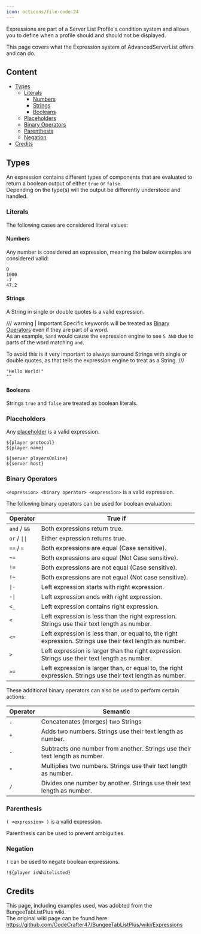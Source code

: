 ```yaml
---
icon: octicons/file-code-24
---
```


Expressions are part of a Server List Profile's condition system and allows you to define when a profile should and should not be displayed.

This page covers what the Expression system of AdvancedServerList offers and can do.

## Content

- [Types](#types)
    - [Literals](#literals)
        - [Numbers](#numbers)
        - [Strings](#strings)
        - [Booleans](#booleans)
    - [Placeholders](#placeholders)
    - [Binary Operators](#binary-operators)
    - [Parenthesis](#parenthesis)
    - [Negation](#negation)
- [Credits](#credits)

## Types

An expression contains different types of components that are evaluated to return a boolean output of either `true` or `false`.  
Depending on the type(s) will the output be differently understood and handled.

### Literals

The following cases are considered literal values:

#### Numbers

Any number is considered an expression, meaning the below examples are considered valid:

```
0
1000
-7
47.2
```

#### Strings

A String in single or double quotes is a valid expression.

/// warning | Important
Specific keywords will be treated as [Binary Operators](#binary-operators) even if they are part of a word.  
As an example, `Sand` would cause the expression engine to see `S AND` due to parts of the word matching `and`.

To avoid this is it very important to always surround Strings with single or double quotes, as that tells the expression engine to treat as a String.
///

```
"Hello World!"
""
```

#### Booleans

Strings `true` and `false` are treated as boolean literals.

### Placeholders

Any [placeholder](placeholders.md) is a valid expression.

```
${player protocol}
${player name}

${server playersOnline}
${server host}
```

### Binary Operators

`<expression> <binary operator> <expression>` is a valid expression.

The following binary operators can be used for boolean evaluation:

| Operator                         | True if                                                                                                     |
|----------------------------------|-------------------------------------------------------------------------------------------------------------|
| `and` / `&&`                     | Both expressions return true.                                                                               |
| `or` / <code>&#124;&#124;</code> | Either expression returns true.                                                                             |
| `==` / `=`                       | Both expressions are equal (Case sensitive).                                                                |
| `~=`                             | Both expressions are equal (Not Case sensitive).                                                            |
| `!=`                             | Both expressions are not equal (Case sensitive).                                                            |
| `!~`                             | Both expressions are not equal (Not case sensitive).                                                        |
| <code>&#124;-</code>             | Left expression starts with right expression.                                                               |
| <code>-&#124;</code>             | Left expression ends with right expression.                                                                 |
| `<_`                             | Left expression contains right expression.                                                                  |
| `<`                              | Left expression is less than the right expression. Strings use their text length as number.                 |
| `<=`                             | Left expression is less than, or equal to, the right expression. Strings use their text length as number.   |
| `>`                              | Left expression is larger than the right expression. Strings use their text length as number.               |
| `>=`                             | Left expression is larger than, or equal to, the right expression. Strings use their text length as number. |

These additional binary operators can also be used to perform certain actions:

| Operator | Semantic                                                                    |
|----------|-----------------------------------------------------------------------------|
| `.`      | Concatenates (merges) two Strings                                           |
| `+`      | Adds two numbers. Strings use their text length as number.                  |
| `-`      | Subtracts one number from another. Strings use their text length as number. |
| `*`      | Multiplies two numbers. Strings use their text length as number.            |
| `/`      | Divides one number by another. Strings use their text length as number.     |

### Parenthesis

`( <expression> )` is a valid expression.

Parenthesis can be used to prevent ambiguities.

### Negation

`!` can be used to negate boolean expressions.

```
!${player isWhitelisted}
```

## Credits

This page, including examples used, was adobted from the BungeeTabListPlus wiki.  
The original wiki page can be found here: https://github.com/CodeCrafter47/BungeeTabListPlus/wiki/Expressions